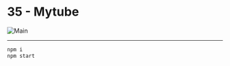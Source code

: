 # **35 -  Mytube**

![Main](https://gpx.ge/challenge/js/img/35_mytube.gif "image")

---
```sh
npm i
npm start
```